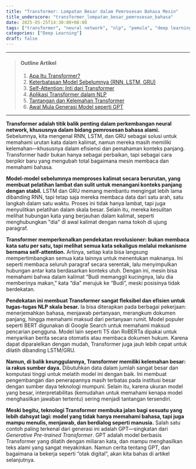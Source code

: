```yaml
---
title: "Transformer: Lompatan Besar dalam Pemrosesan Bahasa Mesin"
title_underscore: "transformer_lompatan_besar_pemrosesan_bahasa"
date: 2025-05-25T14:30:00+08:00
tags: ["transformer", "neural network", "nlp", "pemula", "deep learning"]
categories: ["Deep Learning"]
draft: false
---
```


---
> #### Outline Artikel
> 1. [Apa Itu Transformer?](#apa-itu-transformer)
> 2. [Keterbatasan Model Sebelumnya (RNN, LSTM, GRU)](#keterbatasan-model-lama)
> 3. [Self-Attention: Inti dari Transformer](#self-attention)
> 4. [Aplikasi Transformer dalam NLP](#aplikasi-transformer)
> 5. [Tantangan dan Kelemahan Transformer](#tantangan-transformer)
> 6. [Awal Mula Generasi Model seperti GPT](#menuju-gpt)
---

<span id="apa-itu-transformer"></span>

**Transformer adalah titik balik penting dalam perkembangan neural network, khususnya dalam bidang pemrosesan bahasa alami.** Sebelumnya, kita mengenal RNN, LSTM, dan GRU sebagai solusi untuk memahami urutan kata dalam kalimat, namun mereka masih memiliki kelemahan—khususnya dalam efisiensi dan pemahaman konteks panjang. Transformer hadir bukan hanya sebagai perbaikan, tapi sebagai cara berpikir baru yang mengubah total bagaimana mesin membaca dan memahami bahasa.

<span id="keterbatasan-model-lama"></span>

**Model-model sebelumnya memproses kalimat secara berurutan, yang membuat pelatihan lambat dan sulit untuk menangani konteks panjang dengan stabil.** LSTM dan GRU memang membantu mengingat lebih lama dibanding RNN, tapi tetap saja mereka membaca data dari satu arah, satu langkah dalam satu waktu. Proses ini tidak hanya lambat, tapi juga menyulitkan pelatihan dalam skala besar. Selain itu, mereka kesulitan melihat hubungan kata yang berjauhan dalam kalimat, seperti menghubungkan "dia" di awal kalimat dengan nama tokoh di ujung paragraf.

<span id="self-attention"></span>

**Transformer memperkenalkan pendekatan revolusioner: bukan membaca kata satu per satu, tapi melihat semua kata sekaligus melalui mekanisme bernama self-attention.** Artinya, setiap kata bisa langsung mempertimbangkan semua kata lainnya untuk menentukan maknanya. Ini seperti membaca seluruh paragraf secara serentak, lalu menyimpulkan hubungan antar kata berdasarkan konteks utuh. Dengan ini, mesin bisa memahami bahwa dalam kalimat “Budi memanggil kucingnya, lalu dia memberinya makan,” kata “dia” merujuk ke “Budi”, meski posisinya tidak berdekatan.

<span id="aplikasi-transformer"></span>

**Pendekatan ini membuat Transformer sangat fleksibel dan efisien untuk tugas-tugas NLP skala besar.** Ia bisa diterapkan pada berbagai pekerjaan: menerjemahkan bahasa, menjawab pertanyaan, merangkum dokumen panjang, hingga memahami maksud dari pertanyaan rumit. Model populer seperti BERT digunakan di Google Search untuk memahami maksud pencarian pengguna. Model lain seperti T5 dan RoBERTa dipakai untuk menyarikan berita secara otomatis atau membaca dokumen hukum. Karena dapat diparalelkan dengan mudah, Transformer juga jauh lebih cepat untuk dilatih dibanding LSTM/GRU.

<span id="tantangan-transformer"></span>

**Namun, di balik keunggulannya, Transformer memiliki kelemahan besar: ia rakus sumber daya.** Dibutuhkan data dalam jumlah sangat besar dan komputasi tinggi untuk melatih model ini dengan baik. Ini membuat pengembangan dan penerapannya masih terbatas pada institusi besar dengan sumber daya teknologi mumpuni. Selain itu, karena ukuran model yang besar, interpretabilitas (kemudahan untuk memahami kenapa model menghasilkan jawaban tertentu) sering menjadi tantangan tersendiri.

<span id="menuju-gpt"></span>

**Meski begitu, teknologi Transformer membuka jalan bagi sesuatu yang lebih dahsyat lagi: model yang tidak hanya memahami bahasa, tapi juga mampu menulis, menjawab, dan berdialog seperti manusia.** Salah satu contoh paling terkenal dari generasi ini adalah GPT—singkatan dari *Generative Pre-trained Transformer*. GPT adalah model berbasis Transformer yang dilatih dengan miliaran kata, dan mampu menghasilkan teks alami yang sangat meyakinkan. Namun cerita tentang GPT, dan bagaimana ia bekerja seperti “otak digital”, akan kita bahas di artikel selanjutnya.

